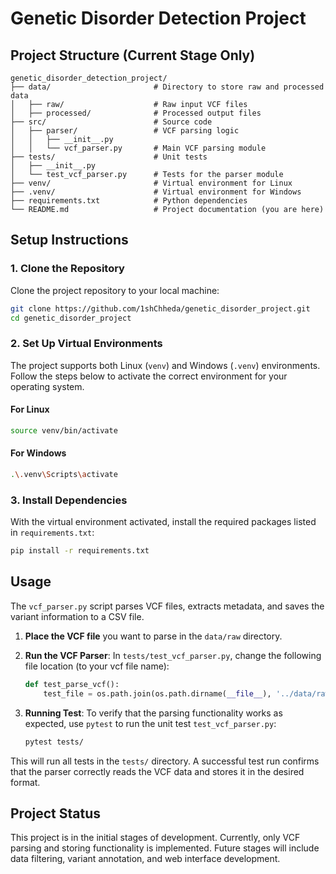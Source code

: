 # Genetic Disorder Detection Project

## Project Structure (Current Stage Only)

```
genetic_disorder_detection_project/
├── data/                       # Directory to store raw and processed data
│   ├── raw/                    # Raw input VCF files
│   ├── processed/              # Processed output files
├── src/                        # Source code
│   ├── parser/                 # VCF parsing logic
│   │   ├── __init__.py         
│   │   └── vcf_parser.py       # Main VCF parsing module
├── tests/                      # Unit tests
│   ├── __init__.py
│   └── test_vcf_parser.py      # Tests for the parser module
├── venv/                       # Virtual environment for Linux
├── .venv/                      # Virtual environment for Windows
├── requirements.txt            # Python dependencies
└── README.md                   # Project documentation (you are here)
```

## Setup Instructions

### 1. Clone the Repository
Clone the project repository to your local machine:
```bash
git clone https://github.com/1shChheda/genetic_disorder_project.git
cd genetic_disorder_project
```

### 2. Set Up Virtual Environments
The project supports both Linux (`venv`) and Windows (`.venv`) environments. Follow the steps below to activate the correct environment for your operating system.

#### For Linux
```bash
source venv/bin/activate
```

#### For Windows
```bash
.\.venv\Scripts\activate
```

### 3. Install Dependencies
With the virtual environment activated, install the required packages listed in `requirements.txt`:
```bash
pip install -r requirements.txt
```

## Usage

The `vcf_parser.py` script parses VCF files, extracts metadata, and saves the variant information to a CSV file.

1. **Place the VCF file** you want to parse in the `data/raw` directory.

2. **Run the VCF Parser**:
    In `tests/test_vcf_parser.py`, change the following file location (to your vcf file name):
    ```python
    def test_parse_vcf():
        test_file = os.path.join(os.path.dirname(__file__), '../data/raw/sample.vcf')
    ```

3. **Running Test**:
    To verify that the parsing functionality works as expected, use `pytest` to run the unit test `test_vcf_parser.py`:
    ```bash
    pytest tests/
    ```

This will run all tests in the `tests/` directory. A successful test run confirms that the parser correctly reads the VCF data and stores it in the desired format.

## Project Status
This project is in the initial stages of development. Currently, only VCF parsing and storing functionality is implemented. Future stages will include data filtering, variant annotation, and web interface development.


